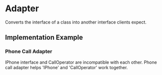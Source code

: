 ﻿# Adapter

Converts the interface of a class into another interface clients expect.

## Implementation Example

### Phone Call Adapter

IPhone interface and CallOperator are incompatible with each other.
Phone call adapter helps 'IPhone' and 'CallOperator' work together. 